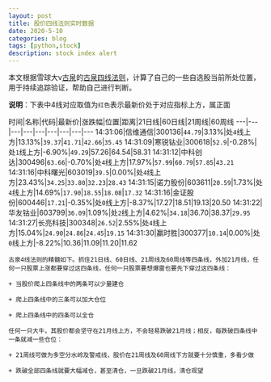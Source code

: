 ```yaml
---
layout: post
title: 股价四线法则实时数据
date: 2020-5-10
categories: blog
tags: [python,stock]
description: stock index alert
---
```



本文根据雪球大v[古泉](https://xueqiu.com/u/7148646888)的[古泉四线法则](https://xueqiu.com/7148646888/130498192)，计算了自己的一些自选股当前所处位置，用于持续追踪验证，帮助自己进行判断。

**说明**：下表中4线对应取值为`红色`表示最新价处于对应指标上方，属正面

时间|名称|代码|最新价|涨跌幅|位置|距离|21日线|60日线|21周线|60周线
---|---|---|---|---|---|---|---|---
14:31:06|信维通信|300136|`44.79`|3.13%|处`4`线上方|13.13%|`39.37`|`41.71`|`42.66`|`35.45`
14:31:09|寒锐钴业|300618|`52.9`|-0.28%|处`1`线上方|-6.90%|`49.29`|57.26|64.54|58.31
14:31:12|中科创达|300496|`63.66`|-0.70%|处`4`线上方|17.97%|`57.99`|`60.79`|`57.85`|`43.21`
14:31:16|中科曙光|603019|`39.5`|0.00%|处`4`线上方|23.43%|`34.25`|`33.80`|`32.23`|`28.43`
14:31:15|诺力股份|603611|`20.59`|1.73%|处`4`线上方|14.69%|`17.90`|`18.55`|`18.08`|`17.32`
14:31:16|金证股份|600446|`17.21`|-0.35%|处`0`线上方|-8.37%|17.27|18.51|19.13|20.50
14:31:22|华友钴业|603799|`36.09`|1.09%|处`2`线上方|4.62%|`34.18`|36.70|38.37|`29.95`
14:31:27|长亮科技|300348|`26.52`|2.55%|处`4`线上方|15.04%|`24.90`|`24.86`|`24.45`|`19.15`
14:31:30|赢时胜|300377|`10.14`|0.00%|处`0`线上方|-8.22%|10.36|11.09|11.20|11.62

```
古泉4线法则的精髓如下。抓住21日线、60日线、21周线及60周线等四条线，外加21月线，任何一只股票上涨都要穿过这四条线，任何一只股票要想爆雷也要先下穿过这四条线：

+ 当股价爬上四条线中的两条可以少量建仓

+ 爬上四条线中的三条可以加大仓位

+ 爬上四条线中的四条可以全仓

任何一只大牛，其股价都会坚守在21月线上方，不会轻易跌破21月线；相反，每跌破四条线中一条就减一些仓位：

+ 21周线可做为多空分水岭及警戒线，股价在21周线及60周线下方就要十分慎重，多看少做

+ 跌破全部四条线就要大幅减仓，甚至清仓，一旦跌破21月线，清仓观望
```
